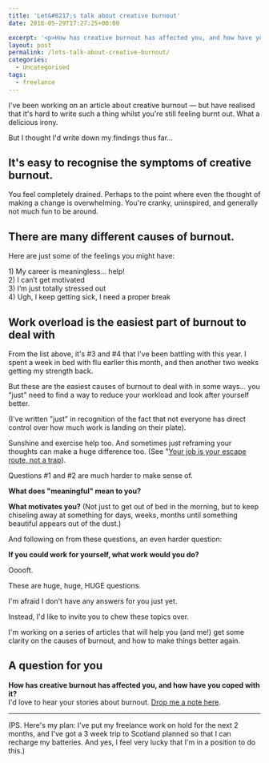 ```yaml
---
title: 'Let&#8217;s talk about creative burnout'
date: 2016-05-29T17:27:25+00:00

excerpt: '<p>How has creative burnout has affected you, and how have you coped with it?&nbsp;</p>'
layout: post
permalink: /lets-talk-about-creative-burnout/
categories:
  - Uncategorised
tags:
  - freelance
---
```

<p>I've been working on an article about creative burnout — but have realised that it's hard to write such a thing whilst you're still feeling burnt out. What a delicious irony.</p>
<p>But I thought I'd write down my findings thus far...</p>
<h2 id="it-s-easy-to-recognise-the-symptoms-of-creative-burnout-">It's easy to recognise the symptoms of creative burnout.</h2>
<p>You feel completely drained. Perhaps to the point where even the thought of making a change is overwhelming. You're cranky, uninspired, and generally not much fun to be around.</p>
<h2 id="there-are-many-different-causes-of-burnout-">There are many different causes of burnout.</h2>
<p>Here are just some of the feelings you might have:</p>
<p>1) My career is meaningless… help!<br>2) I can’t get motivated<br>3) I’m just totally stressed out<br>4) Ugh, I keep getting sick, I need a proper break</p>
<h2 id="work-overload-is-the-easiest-part-of-burnout-to-deal-with">Work overload is the easiest part of burnout to deal with</h2>
<p>From the list above, it's #3 and #4 that I've been battling with this year. I spent a week in bed with flu earlier this month, and then another two weeks getting my strength back. </p>
<p>But these are the easiest causes of burnout to deal with in some ways... you "just" need to find a way to reduce your workload and look after yourself better.</p>
<p>(I've written "just" in recognition of the fact that not everyone has direct control over how much work is landing on their plate).</p>
<p>Sunshine and exercise help too. And sometimes just reframing your thoughts can make a huge difference too. (See "<a href="http://greig.cc/hate-being-a-graphic-designer">Your job is your escape route, not a trap</a>).</p>
<p>Questions #1 and #2 are much harder to make sense of.</p>
<p><strong>What does "meaningful" mean to you?</strong></p>
<p><strong>What motivates you?</strong> (Not just to get out of bed in the morning, but to keep chiseling away at something for days, weeks, months until something beautiful appears out of the dust.)</p>
<p>And following on from these questions, an even harder question:</p>
<p><strong>If you could work for yourself, what work would you do?</strong></p>
<p>Ooooft.</p>
<p>These are huge, huge, HUGE questions.</p>
<p>I'm afraid I don't have any answers for you just yet.</p>
<p>Instead, I'd like to invite you to chew these topics over.</p>
<p>I'm working on a series of articles that will help you (and me!) get some clarity on the causes of burnout, and how to make things better again.</p>
<h2 id="a-question-for-you">A question for you</h2>
<p><strong>How has creative burnout has affected you, and how have you coped with it?
</strong><br>I'd love to hear your stories about burnout. <a href="/contact">Drop me a note here</a>.</p>
<hr>
<p>(PS. Here's my plan: I've put my freelance work on hold for the next 2 months, and I've got a 3 week trip to Scotland planned so that I can recharge my batteries. And yes, I feel very lucky that I'm in a position to do this.)</p>